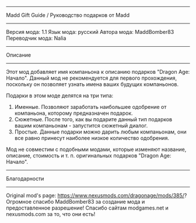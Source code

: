 ************************************************
Madd Gift Guide / Руководство подарков от Madd
************************************************
Версия мода: 1.1
Язык мода: русский
Автора мода: MaddBomber83
Переводчик мода: Nalia



***********************
Описание
***********************
Этот мод добавляет имя компаньона к описанию подарков "Dragon Age: Начало". Данный мод не рекомендуется для первого прохождения, поскольку он позволяет узнать имена ваших будущих компаньонов.

Подарки в этом моде делятся на три типа:
1. Именные. Позволяют заработать наибольшее одобрение от компаньона, которому предназначен подарок.
2. Сюжетные. После того, как вы подарите данный тип подарков вашим компаньонам - запустится сюжетный диалог.
3. Простые. Данные подарки можно дарить любым компаньонам, они все равно принесут наиболее низкое количество одобрения.

Мод не совместим с подобными модами, которые изменяют название, описание, стоимость и т. п. оригинальных подарков "Dragon Age: Начало".


***********************
Благодарности
***********************
Original mod's page: https://www.nexusmods.com/dragonage/mods/385/?
Огромное спасибо MaddBomber83 за создание мода и предоставленное разрешение!
Спасибо сайтам modgames.net и nexusmods.com за то, что они есть!